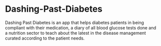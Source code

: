 # Dashing-Past-Diabetes
Dashing Past Diabetes is an app that helps diabetes patients in being compliant with their medication, a diary of all blood glucose tests done and a nutrition sector to teach about the latest in the disease management curated according to the patient needs.
